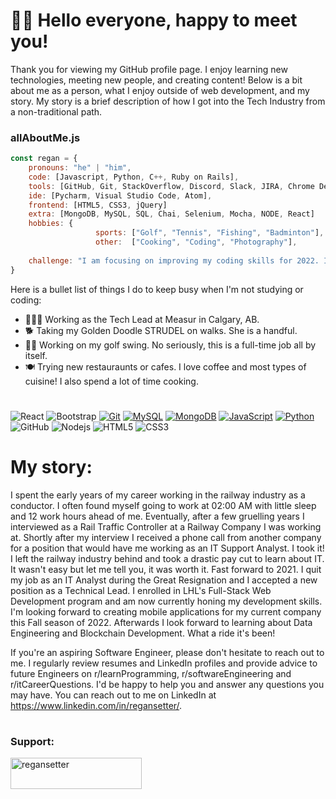 
<h1>👋🏻 Hello everyone, happy to meet you!</h1>

Thank you for viewing my GitHub profile page. I enjoy learning new technologies, meeting new people, and creating content! Below is a bit about me as a person, what I enjoy outside of web development, and my story. My story is a brief description of how I got into the Tech Industry from a non-traditional path. 

### allAboutMe.js

```javascript
const regan = {
    pronouns: "he" | "him",
    code: [Javascript, Python, C++, Ruby on Rails],
    tools: [GitHub, Git, StackOverflow, Discord, Slack, JIRA, Chrome DevTools],
    ide: [Pycharm, Visual Studio Code, Atom],
    frontend: [HTML5, CSS3, jQuery]
    extra: [MongoDB, MySQL, SQL, Chai, Selenium, Mocha, NODE, React]
    hobbies: {
                   sports: ["Golf", "Tennis", "Fishing", "Badminton"],
                   other:  ["Cooking", "Coding", "Photography"],
                                                                           },
    challenge: "I am focusing on improving my coding skills for 2022. I will be attempting to write code once per day for 300+ days this year."
}
```

Here is a bullet list of things I do to keep busy when I'm not studying or coding:

- 🧑🏻‍💻 Working as the Tech Lead at Measur in Calgary, AB.
- 🐕 Taking my Golden Doodle STRUDEL on walks. She is a handful.
- 🏌️‍♂️ Working on my golf swing. No seriously, this is a full-time job all by itself.
- 🍽 Trying new restauraunts or cafes. I love coffee and most types of cuisine! I also spend a lot of time cooking.

#
![React](https://img.shields.io/badge/-React-%23282C34?style=flat-square&logo=react)
![Bootstrap](https://img.shields.io/badge/-Bootstrap-563D7C?style=flat-square&logo=bootstrap)
[![Git](https://img.shields.io/badge/-Git-%23F05032?style=flat-square&logo=git&logoColor=%23ffffff)](https://git-scm.com/)
[![MySQL](https://img.shields.io/badge/-MySQL-4479A1?style=flat-square&logo=MySQL&logoColor=ffffff)](https://www.mysql.com/)
[![MongoDB](https://img.shields.io/badge/-MongoDB-47A248?style=flat-square&logo=MongoDB&logoColor=ffffff)](https://www.mongodb.com/)
[![JavaScript](https://img.shields.io/badge/-JavaScript-%23F7DF1C?style=flat-square&logo=javascript&logoColor=000000&labelColor=%23F7DF1C&color=%23FFCE5A)](https://www.javascript.com/)
[![Python](https://img.shields.io/badge/-Python-3776AB?style=flat-square&logo=python&logoColor=ffffff)](https://www.python.org/)
![GitHub](https://img.shields.io/badge/-GitHub-181717?style=flat-square&logo=github)
![Nodejs](https://img.shields.io/badge/-Nodejs-black?style=flat-square&logo=Node.js)
![HTML5](https://img.shields.io/badge/-HTML5-E34F26?style=flat-square&logo=html5&logoColor=white)
![CSS3](https://img.shields.io/badge/-CSS3-1572B6?style=flat-square&logo=css3)
#


<h1>My story:</h1>

I spent the early years of my career working in the railway industry as a conductor. I often found myself going to work at 02:00 AM with little sleep and 12 work hours ahead of me. Eventually, after a few gruelling years I interviewed as a Rail Traffic Controller at a Railway Company I was working at. Shortly after my interview I received a phone call from another company for a position that would have me working as an IT Support Analyst. I took it! I left the railway industry behind and took a drastic pay cut to learn about IT. It wasn't easy but let me tell you, it was worth it. Fast forward to 2021. I quit my job as an IT Analyst during the Great Resignation and I accepted a new position as a Technical Lead. I enrolled in LHL's Full-Stack Web Development program and am now currently honing my development skills. I'm looking forward to creating mobile applications for my current company this Fall season of 2022. Afterwards I look forward to learning about Data Engineering and Blockchain Development. What a ride it's been!

If you're an aspiring Software Engineer, please don't hesitate to reach out to me. I regularly review resumes and LinkedIn profiles and provide advice to future Engineers on r/learnProgramming, r/softwareEngineering and r/itCareerQuestions. I'd be happy to help you and answer any questions you may have. You can reach out to me on LinkedIn at https://www.linkedin.com/in/regansetter/.

#
<h3 align="left">Support:</h3>
<p><a href="https://www.buymeacoffee.com/regansetter"> <img align="left" src="https://cdn.buymeacoffee.com/buttons/v2/default-yellow.png" height="50" width="210" alt="regansetter" /></a></p><br><br>
